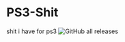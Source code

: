 # PS3-Shit
shit i have for ps3
![GitHub all releases](https://img.shields.io/github/downloads/GrimModz666/PS3-Shit/total?style=for-the-badge)
